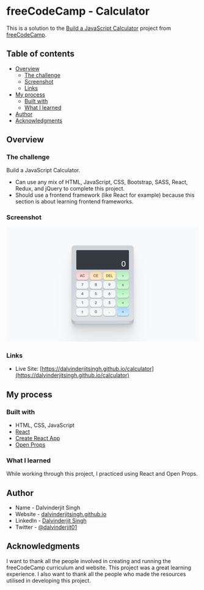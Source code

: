# freeCodeCamp - Calculator

This is a solution to the [Build a JavaScript Calculator](https://www.freecodecamp.org/learn/front-end-development-libraries/front-end-development-libraries-projects/build-a-javascript-calculator) project from [freeCodeCamp](https://www.freecodecamp.org/).

## Table of contents

- [Overview](#overview)
  - [The challenge](#the-challenge)
  - [Screenshot](#screenshot)
  - [Links](#links)
- [My process](#my-process)
  - [Built with](#built-with)
  - [What I learned](#what-i-learned)
- [Author](#author)
- [Acknowledgments](#acknowledgments)

## Overview

### The challenge

Build a JavaScript Calculator.

- Can use any mix of HTML, JavaScript, CSS, Bootstrap, SASS, React, Redux, and jQuery to complete this project.
- Should use a frontend framework (like React for example) because this section is about learning frontend frameworks.

### Screenshot

![](./screenshot.jpg)

### Links

- Live Site: [https://dalvinderjitsingh.github.io/calculator](https://dalvinderjitsingh.github.io/calculator)

## My process

### Built with

- HTML, CSS, JavaScript
- [React](https://reactjs.org/)
- [Create React App](https://create-react-app.dev/)
- [Open Props](https://open-props.style/)

### What I learned

While working through this project, I practiced using React and Open Props.

## Author

- Name - Dalvinderjit Singh
- Website - [dalvinderjitsingh.github.io](https://dalvinderjitsingh.github.io/)
- LinkedIn - [Dalvinderjit Singh](https://www.linkedin.com/in/dalvinderjit-singh-a40b511b7/)
- Twitter - [@dalvinderjit01](https://twitter.com/dalvinderjit01)

## Acknowledgments

I want to thank all the people involved in creating and running the freeCodeCamp curriculum and website. This project was a great learning experience. I also want to thank all the people who made the resources utilised in developing this project.
